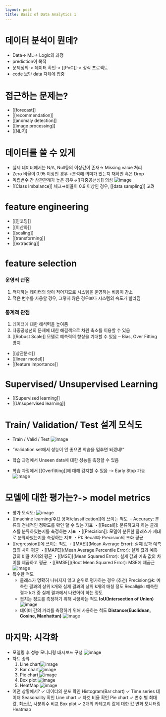 ```yaml
---
layout: post
title: Basic of Data Analytics 1
---
```


# 데이터 분석이 뭔데?
- Data-> ML-> Logic의 과정
- prediction이 목적
- 문제정의-> 데이터 확인-> [[PoC]]-> 정식 프로젝트
- code 보단 data 자체에 집중
# 접근하는 문제는?
- [[forecast]]
- [[recommendation]]
- [[anomaly detection]]
- [[image processing]]
- [[NLP]]
# 데이터를 쓸 수 있게
- 실제 데이터에서는 N/A, Null등의 이상값이 존재→ Missing value 처리
- Zero 비율이 0.95 이상인 경우→분석에 의미가 있는지 재확인 혹은 Drop 
- 독립변수 간 상관관계가 높은 경우→[[다중공선성]] 의심
    ![image](https://github.com/code7ssage/code7ssage.github.io/blob/master/assets/attached%20file/Pasted%20image%2020240103123129.png?raw=true)
- [[Class Imbalance]] 체크→비율이 0.9 이상인 경우, [[data sampling]] 고려
# feature engineering 
- [[인코딩]]
- [[이산화]]
- [[scaling]]
- [[transforming]]
- [[extracting]]
# feature selection
### 운영적 관점 
1. 적재하는 데이터의 양이 적어지므로 시스템을 운영하는 비용이 감소 
2. 적은 변수를 사용할 경우, 그렇지 않은 경우보다 시스템의 속도가 빨라짐 
### 통계적 관점 
 1. 데이터에 대한 해석력을 높여줌
 2. 다중공성선의 문제에 대한 해결책으로 차원 축소를 이용할 수 있음 
 3. [[Robust Scale]] 모델로 예측력의 향상을 기대할 수 있음 ‒ Bias, Over Fitting 방지
- [[상관분석]]
- [[linear model]]
- [[feature importance]]

# Supervised/ Unsupervised Learning
- [[Supervised learning]]
- [[Unsupervised learning]]
# Train/ Validation/ Test 설계 모식도
-  Train / Valid / Test
	![image](https://github.com/code7ssage/code7ssage.github.io/blob/master/assets/attached%20file/Pasted%20image%2020240103143400.png?raw=true)

- “Validation set에서 성능이 안 좋으면 학습을 멈추면 되겠네!”
- 학습 과정에서 Unseen data에 대한 성능을 측정할 수 있음 
- 학습 과정에서 [[Overfitting]]에 대해 감지할 수 있음 -> Early Stop 가능
     ![image](https://github.com/code7ssage/code7ssage.github.io/blob/master/assets/attached%20file/Pasted%20image%2020240103143531.png?raw=true)

# 모델에 대한 평가는?-> model metrics
- 평가 모식도: 
	![image](https://github.com/code7ssage/code7ssage.github.io/blob/master/assets/attached%20file/Pasted%20image%2020240103145128.png?raw=true)
- [[machine learning/주요 용어/classification]]에 쓰이는 척도
     ・Accuracy: 분류의 전체적인 정확도를 확인 할 수 있는 지표 
     ・[[Recall]]: 분류하고자 하는 클래스를 분류하였는지를 측정하는 지표 
     ・[[Precision]]: 모델이 분류한 클래스가 제대로 분류하였는지를 측정하는 지표 
     ・F1: Recall과 Precision의 조화 평균
- [[regression]]에 쓰이는 척도
     ・[[MAE]](Mean Average Error): 실제 값과 예측 값의 차이 평균
     ・[[MAPE]](Mean Average Percentile Error): 실제 값과 예측 값의 비율 차이의 평균 
     ・[[MSE]](Mean Squared Error): 실제 값과 예측 값의 차이를 제곱하고 평균 
     ・[[RMSE]](Root Mean Squared Error): MSE에 제곱근
     ![image](https://github.com/code7ssage/code7ssage.github.io/blob/master/assets/attached%20file/Pasted%20image%2020240103150210.png?raw=true)
- 특수한 척도
     - 클래스가 명확히 나눠지지 않고 순위로 평가하는 경우 (추천)
        Precision@k: 예측한 결과의 상위 k개와 실제 결과의 상위 k개의 매칭 정도 
        Recall@k: 예측한 결과 k개 중 실제 결과에서 나왔어야 하는 정도 
    -  겹치는 정도를 측정하기 위해 사용하는 척도 
        **IoU(Intersection of Union)** 
        ![image](https://github.com/code7ssage/code7ssage.github.io/blob/master/assets/attached%20file/Pasted%20image%2020240103150750.png?raw=true)
    -  데이터 간의 거리를 측정하기 위해 사용하는 척도 
        **Distance(Euclidean, Cosine, Manhattan)**
        ![image](https://github.com/code7ssage/code7ssage.github.io/blob/master/assets/attached%20file/Pasted%20image%2020240103150811.png?raw=true)
# 마지막: 시각화
- 모델링 후 성능 모니터링 대시보드 구성
	![image](https://github.com/code7ssage/code7ssage.github.io/blob/master/assets/attached%20file/Pasted%20image%2020240103151315.png?raw=true)
- 차트 종류
     1. Line chart![image](https://github.com/code7ssage/code7ssage.github.io/blob/master/assets/attached%20file/Pasted%20image%2020240103151608.png?raw=true)
     2. Bar chart![image](https://github.com/code7ssage/code7ssage.github.io/blob/master/assets/attached%20file/Pasted%20image%2020240103151617.png?raw=true)
     3. Pie chart                                         ![image](https://github.com/code7ssage/code7ssage.github.io/blob/master/assets/attached%20file/Pasted%20image%2020240103151639.png?raw=true)
     4. Box plot                                      ![image](https://github.com/code7ssage/code7ssage.github.io/blob/master/assets/attached%20file/Pasted%20image%2020240103151729.png?raw=true)
     5. HeatMap                                                                                                                                           ![image](https://github.com/code7ssage/code7ssage.github.io/blob/master/assets/attached%20file/Pasted%20image%2020240103151752.png?raw=true)
- 어떤 상황에서? 
    ✓ 데이터의 분포 확인 Histogram(Bar chart) 
    ✓ Time series 데이터 Seasonality 확인 Line chart 
    ✓ 타겟 비율 확인 Pie chart 
    ✓ 변수 별 최대값, 최소값, 사분위수 비교 Box plot 
    ✓ 2개의 카테고리 값에 대한 값 변화 모니터링 Heatmap